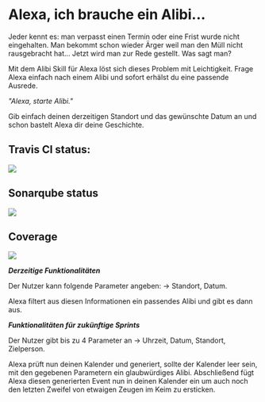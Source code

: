 ﻿# Alexa, ich brauche ein Alibi...

Jeder kennt es: man verpasst einen Termin oder eine Frist wurde nicht eingehalten. 
Man bekommt schon wieder Ärger weil man den Müll nicht rausgebracht hat...
Jetzt wird man zur Rede gestellt. Was sagt man?

Mit dem Alibi Skill für Alexa löst sich dieses Problem mit Leichtigkeit.
Frage Alexa einfach nach einem Alibi und sofort erhälst du eine passende Ausrede.

_"Alexa, starte Alibi."_

Gib einfach deinen derzeitigen Standort und das gewünschte Datum an und schon bastelt Alexa dir deine Geschichte.

## Travis CI status:

![](https://api.travis-ci.org/sweIhm-ws2018-19/skillproject-do-4.svg?branch=master)

## Sonarqube status

![](https://sonarcloud.io/api/project_badges/measure?project=alexa-skills-kit-samples%3Aalibi&metric=alert_status)

## Coverage

![](https://sonarcloud.io/api/project_badges/measure?project=alexa-skills-kit-samples%3Aalibi&metric=coverage)

**_Derzeitige Funktionalitäten_**

Der Nutzer kann folgende Parameter angeben: -> Standort, Datum.

Alexa filtert aus diesen Informationen ein passendes Alibi und gibt es dann aus.

**_Funktionalitäten für zukünftige Sprints_**

Der Nutzer gibt bis zu 4 Parameter an -> Uhrzeit, Datum, Standort, Zielperson.

Alexa prüft nun deinen Kalender und generiert, sollte der Kalender leer sein, mit den gegebenen Parametern ein glaubwürdiges Alibi.
Abschließend fügt Alexa diesen generierten Event nun in deinen Kalender ein um auch noch den letzten Zweifel von etwaigen Zeugen im Keim zu ersticken.
